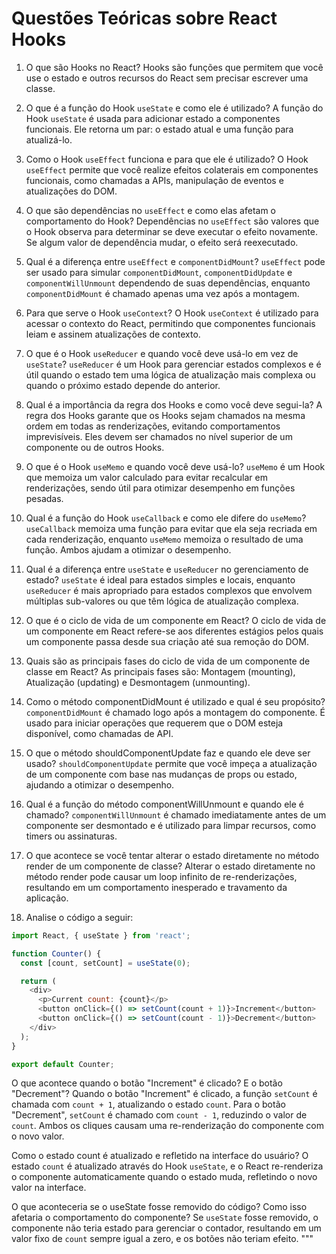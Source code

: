 # Questões Teóricas sobre React Hooks

1. O que são Hooks no React? 
Hooks são funções que permitem que você use o estado e outros recursos do React sem precisar escrever uma classe.

2. O que é a função do Hook `useState` e como ele é utilizado? 
A função do Hook `useState` é usada para adicionar estado a componentes funcionais. Ele retorna um par: o estado atual e uma função para atualizá-lo.

3. Como o Hook `useEffect` funciona e para que ele é utilizado? 
O Hook `useEffect` permite que você realize efeitos colaterais em componentes funcionais, como chamadas a APIs, manipulação de eventos e atualizações do DOM.

4. O que são dependências no `useEffect` e como elas afetam o comportamento do Hook? 
Dependências no `useEffect` são valores que o Hook observa para determinar se deve executar o efeito novamente. Se algum valor de dependência mudar, o efeito será reexecutado.

5. Qual é a diferença entre `useEffect` e `componentDidMount`? 
 `useEffect` pode ser usado para simular `componentDidMount`, `componentDidUpdate` e `componentWillUnmount` dependendo de suas dependências, enquanto `componentDidMount` é chamado apenas uma vez após a montagem.

6. Para que serve o Hook `useContext`? 
O Hook `useContext` é utilizado para acessar o contexto do React, permitindo que componentes funcionais leiam e assinem atualizações de contexto.

7. O que é o Hook `useReducer` e quando você deve usá-lo em vez de `useState`? 
 `useReducer` é um Hook para gerenciar estados complexos e é útil quando o estado tem uma lógica de atualização mais complexa ou quando o próximo estado depende do anterior.

8. Qual é a importância da regra dos Hooks e como você deve segui-la? 
A regra dos Hooks garante que os Hooks sejam chamados na mesma ordem em todas as renderizações, evitando comportamentos imprevisíveis. Eles devem ser chamados no nível superior de um componente ou de outros Hooks.

9. O que é o Hook `useMemo` e quando você deve usá-lo? 
 `useMemo` é um Hook que memoiza um valor calculado para evitar recalcular em renderizações, sendo útil para otimizar desempenho em funções pesadas.

10. Qual é a função do Hook `useCallback` e como ele difere do `useMemo`? 
 `useCallback` memoiza uma função para evitar que ela seja recriada em cada renderização, enquanto `useMemo` memoiza o resultado de uma função. Ambos ajudam a otimizar o desempenho.

11. Qual é a diferença entre `useState` e `useReducer` no gerenciamento de estado? 
 `useState` é ideal para estados simples e locais, enquanto `useReducer` é mais apropriado para estados complexos que envolvem múltiplas sub-valores ou que têm lógica de atualização complexa.

12. O que é o ciclo de vida de um componente em React? 
O ciclo de vida de um componente em React refere-se aos diferentes estágios pelos quais um componente passa desde sua criação até sua remoção do DOM.

13. Quais são as principais fases do ciclo de vida de um componente de classe em React? 
As principais fases são: Montagem (mounting), Atualização (updating) e Desmontagem (unmounting).

14. Como o método componentDidMount é utilizado e qual é seu propósito? 
 `componentDidMount` é chamado logo após a montagem do componente. É usado para iniciar operações que requerem que o DOM esteja disponível, como chamadas de API.

15. O que o método shouldComponentUpdate faz e quando ele deve ser usado? 
 `shouldComponentUpdate` permite que você impeça a atualização de um componente com base nas mudanças de props ou estado, ajudando a otimizar o desempenho.

16. Qual é a função do método componentWillUnmount e quando ele é chamado? 
 `componentWillUnmount` é chamado imediatamente antes de um componente ser desmontado e é utilizado para limpar recursos, como timers ou assinaturas.

17. O que acontece se você tentar alterar o estado diretamente no método render de um componente de classe? 
Alterar o estado diretamente no método render pode causar um loop infinito de re-renderizações, resultando em um comportamento inesperado e travamento da aplicação.

18. Analise o código a seguir: 

```javascript
import React, { useState } from 'react'; 

function Counter() { 
  const [count, setCount] = useState(0); 

  return ( 
    <div> 
      <p>Current count: {count}</p> 
      <button onClick={() => setCount(count + 1)}>Increment</button> 
      <button onClick={() => setCount(count - 1)}>Decrement</button> 
    </div> 
  ); 
} 

export default Counter; 
```

O que acontece quando o botão "Increment" é clicado? E o botão "Decrement"? 
Quando o botão "Increment" é clicado, a função `setCount` é chamada com `count + 1`, atualizando o estado `count`. Para o botão "Decrement", `setCount` é chamado com `count - 1`, reduzindo o valor de `count`. Ambos os cliques causam uma re-renderização do componente com o novo valor.

Como o estado count é atualizado e refletido na interface do usuário? 
O estado `count` é atualizado através do Hook `useState`, e o React re-renderiza o componente automaticamente quando o estado muda, refletindo o novo valor na interface.

O que aconteceria se o useState fosse removido do código? Como isso afetaria o comportamento do componente? 
Se `useState` fosse removido, o componente não teria estado para gerenciar o contador, resultando em um valor fixo de `count` sempre igual a zero, e os botões não teriam efeito.
"""
